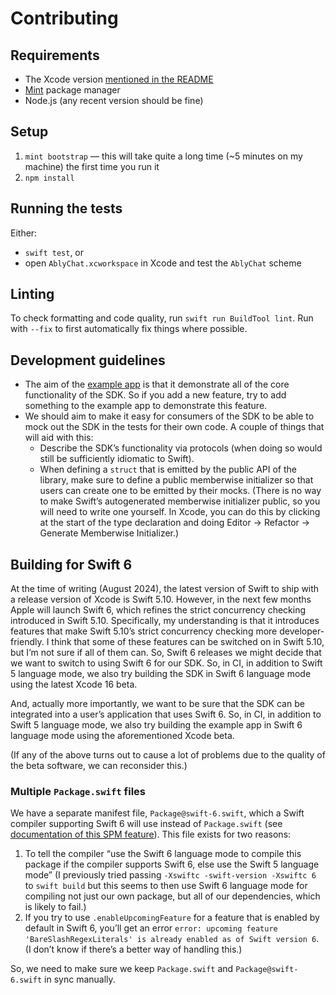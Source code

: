 # Contributing

## Requirements

- The Xcode version [mentioned in the README](./README.md#requirements)
- [Mint](https://github.com/yonaskolb/Mint) package manager
- Node.js (any recent version should be fine)

## Setup

1. `mint bootstrap` — this will take quite a long time (~5 minutes on my machine) the first time you run it
2. `npm install`

## Running the tests

Either:

- `swift test`, or
- open `AblyChat.xcworkspace` in Xcode and test the `AblyChat` scheme

## Linting

To check formatting and code quality, run `swift run BuildTool lint`. Run with `--fix` to first automatically fix things where possible.

## Development guidelines

- The aim of the [example app](README.md#example-app) is that it demonstrate all of the core functionality of the SDK. So if you add a new feature, try to add something to the example app to demonstrate this feature.
- We should aim to make it easy for consumers of the SDK to be able to mock out the SDK in the tests for their own code. A couple of things that will aid with this:
  - Describe the SDK’s functionality via protocols (when doing so would still be sufficiently idiomatic to Swift).
  - When defining a `struct` that is emitted by the public API of the library, make sure to define a public memberwise initializer so that users can create one to be emitted by their mocks. (There is no way to make Swift’s autogenerated memberwise initializer public, so you will need to write one yourself. In Xcode, you can do this by clicking at the start of the type declaration and doing Editor → Refactor → Generate Memberwise Initializer.)

## Building for Swift 6

At the time of writing (August 2024), the latest version of Swift to ship with a release version of Xcode is Swift 5.10. However, in the next few months Apple will launch Swift 6, which refines the strict concurrency checking introduced in Swift 5.10. Specifically, my understanding is that it introduces features that make Swift 5.10’s strict concurrency checking more developer-friendly. I think that some of these features can be switched on in Swift 5.10, but I’m not sure if all of them can. So, Swift 6 releases we might decide that we want to switch to using Swift 6 for our SDK. So, in CI, in addition to Swift 5 language mode, we also try building the SDK in Swift 6 language mode using the latest Xcode 16 beta.

And, actually more importantly, we want to be sure that the SDK can be integrated into a user’s application that uses Swift 6. So, in CI, in addition to Swift 5 language mode, we also try building the example app in Swift 6 language mode using the aforementioned Xcode beta.

(If any of the above turns out to cause a lot of problems due to the quality of the beta software, we can reconsider this.)

### Multiple `Package.swift` files

We have a separate manifest file, `Package@swift-6.swift`, which a Swift compiler supporting Swift 6 will use instead of `Package.swift` (see [documentation of this SPM feature](https://github.com/swiftlang/swift-package-manager/blob/74f06f8a7fd6b4c729e474dee34db66319d90759/Documentation/Usage.md#version-specific-manifest-selection)). This file exists for two reasons:

1. To tell the compiler “use the Swift 6 language mode to compile this package if the compiler supports Swift 6, else use the Swift 5 language mode” (I previously tried passing `-Xswiftc -swift-version -Xswiftc 6` to `swift build` but this seems to then use Swift 6 language mode for compiling not just our own package, but all of our dependencies, which is likely to fail.)
2. If you try to use `.enableUpcomingFeature` for a feature that is enabled by default in Swift 6, you’ll get an error `error: upcoming feature 'BareSlashRegexLiterals' is already enabled as of Swift version 6`. (I don’t know if there’s a better way of handling this.)

So, we need to make sure we keep `Package.swift` and `Package@swift-6.swift` in sync manually.
